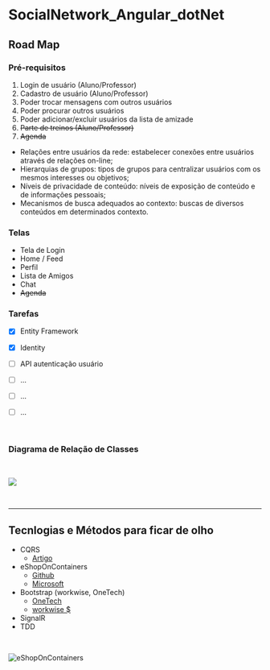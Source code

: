 # SocialNetwork_Angular_dotNet

## Road Map

### <b>Pré-requisitos</b>

1. Login de usuário (Aluno/Professor)
2. Cadastro de usuário (Aluno/Professor)
3. Poder trocar mensagens com outros usuários
4. Poder procurar outros usuários
5. Poder adicionar/excluir usuários da lista de amizade
6. <s>Parte de treinos (Aluno/Professor)</s> 
7. <s>Agenda </s>


- Relações entre usuários da rede: estabelecer conexões entre usuários
através de relações on-line;
- Hierarquias de grupos: tipos de grupos para centralizar usuários com os
mesmos interesses ou objetivos;
- Níveis de privacidade de conteúdo: níveis de exposição de conteúdo e de
informações pessoais;
- Mecanismos de busca adequados ao contexto: buscas de diversos conteúdos em determinados contexto.

### <b>Telas</b>

- Tela de Login
- Home / Feed
- Perfil
- Lista de Amigos
- Chat
- <s>Agenda</s>

### <b>Tarefas</b>
- [x] Entity Framework
- [x] Identity
- [ ] API autenticação usuário
- [ ] ...
- [ ] ...
- [ ] ...


&nbsp;
### <b>Diagrama de Relação de Classes</b>
&nbsp;

![](resources/Diagrama%20Rede%20Social.jpg)


&nbsp;
&nbsp;

---

## Tecnlogias e Métodos para ficar de olho

- CQRS
  - [Artigo](https://www.eduardopires.net.br/2016/07/cqrs-o-que-e-onde-aplicar/#:~:text=CQRS%20significa%20Command%20Query%20Responsibility,Sourcing%2C%20Transaction%20Script%20e%20etc.)
- eShopOnContainers
  - [Github](https://github.com/dotnet-architecture/eShopOnContainers)
  - [Microsoft](https://docs.microsoft.com/pt-br/dotnet/architecture/cloud-native/introduce-eshoponcontainers-reference-app)
- Bootstrap (workwise, OneTech)
  - [OneTech](https://themeslab.org/html/onetech)
  - [workwise $](https://themeforest.net/item/workwise-the-freelancer-and-social-networking-html-template/21647879)
- SignalR 
- TDD

&nbsp;

![eShopOnContainers](resources/eShopOnContainers.jpg)
